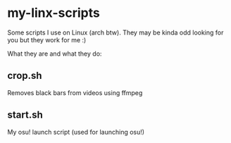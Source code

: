 # my-linx-scripts
Some scripts I use on Linux (arch btw). They may be kinda odd looking for you but they work for me :)

What they are and what they do:
## crop.sh
Removes black bars from videos using ffmpeg

## start.sh
My osu! launch script (used for launching osu!)
